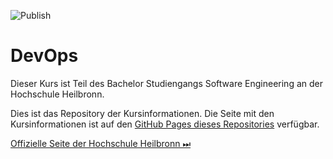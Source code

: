 ![Publish](https://github.com/aheil/hhn-devops/workflows/Publish/badge.svg?branch=main)

# DevOps

Dieser Kurs ist Teil des Bachelor Studiengangs Software Engineering an der Hochschule Heilbronn.

Dies ist das Repository der Kursinformationen. Die Seite mit den Kursinformationen ist auf den [GitHub Pages dieses Repositories](https://aheil.github.io/hhn-devops/) verfügbar.

[Offizielle Seite der Hochschule Heilbronn ⏭](https://www.hs-heilbronn.de/devops)

<!-- 
## Lecture Slides 

* 🇩🇪 [Überblick und Einführung](slides/devops.01.de.pdf) 
* 🇩🇪 [Kanban](slides/devops.02.de.pdf) 
* 🇩🇪 [Automatisierung](slides/devops.03.de.pdf) 
* 🇩🇪 [Kanban](slides/devops.04.de.pdf) 
* 🇩🇪 [Einführung in Container und Docker](slides/devops.05.de.pdf) 
* 🇩🇪 [Automatisierung und Ansible](slides/devops.06.de.pdf) 
* 🇩🇪 [Virtualisierung und Vagrant](slides/devops.07.de.pdf) 
* 🇩🇪 [Management und Kubernetes](slides/devops.08.de.pdf) 
* 🇩🇪 [Terraform](slides/devops.09.de.pdf) 
* 🇩🇪 [Value Stream Mapping](slides/devops.10.de.pdf) 

## Lab and Home Assignments 

## Lab 1: Processes

* 🏋️‍♀️[WiP Limit and Cycle Time](labs/01_processes/wiplimit.md)

## Lab 2: Container

### Labs 
* 👨‍🔬 [Docker Basics](labs/02_container/docker_basics.md) - This lab covers basics of Containers and Docker. 
* 👨‍🔬 [Docker Layers](labs/02_container/layer.md) - This lab covers basics of Docker images, layers and how to reduce image sizes. 

### Exercises 
* 🏋️‍♀️[Docker Image](labs/02_container/docker.md) - This exercise lets you create a basic CI/CD runner based on a Docker container.  

## Lab 8: Kubernetes
* 👨‍🔬 [Minicube](labs/08_kubernetes/minikube.md) - This lab covers some basics of Minicube in Windows.

## Lab 9: Deployments

* 🏋️‍♀️[Deployment](labs/09_deployment/simple_app.md) - This exercise combines various techniques and skills acquired during the previous lessons. 

## Lab 10: Value Steam Maps and Lean Approaches

* 🏋️‍♀️[Value Stream Map](labs/10_vsm/cycle_time.md) - This exercise allows you to learn how to work with cycle times, the total value added time as well as lead time. 


## License

All the code in this repository is made available under the MIT license unless otherwise noted.

The slides are published under the terms of the [CC-By 4.0 license](https://creativecommons.org/licenses/by/4.0/).
-->
